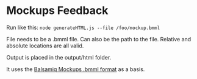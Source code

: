 # Mockups Feedback

Run like this:
`node generateHTML.js --file /foo/mockup.bmml`

File needs to be a .bmml file. Can also be the path to the file. Relative and absolute locations are all valid.

Output is placed in the output/html folder.

It uses the [Balsamiq Mockups .bmml format](http://support.balsamiq.com/customer/portal/articles/111834 "BMML File Format Specification") as a basis.